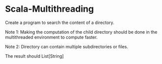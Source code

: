 # Scala-Multithreading

Create a program to search the content of a directory. 


Note 1: Making the computation of the child directory should be done in the multithreaded environment to compute faster.


Note 2: Directory can contain multiple subdirectories or files.


The result should List[String]
